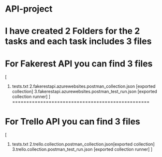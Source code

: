 # API-project
# I have created 2 Folders for the 2 tasks and each task includes 3 files 
# For Fakerest API you can find 3 files
 [
   1. tests.txt 
   2.fakerestapi.azurewebsites.postman_collection.json [exported collection] 
   3.fakerestapi.azurewebsites.postman_test_run.json [exported collection runner]
]
=================================================
# For Trello API you can find 3 files
 [
   1. tests.txt 
   2.trello.collection.postman_collection.json[exported collection] 
   3.trello.collection.postman_test_run.json [exported collection runner]
]
